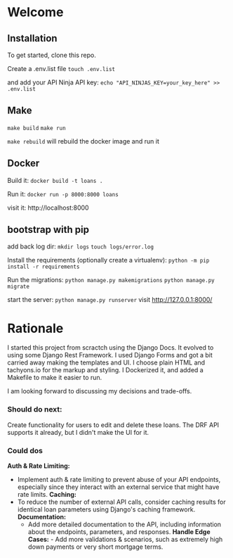 # Welcome

## Installation

To get started, clone this repo.

Create a .env.list file 
`touch .env.list`

and add your API Ninja API key:
`echo "API_NINJAS_KEY=your_key_here" >> .env.list`

## Make
`make build`
`make run`

`make rebuild` will rebuild the docker image and run it

## Docker
Build it:
`docker build -t loans .`

Run it:
`docker run -p 8000:8000 loans`

visit it: 
http://localhost:8000 

## bootstrap with pip
add back log dir:
`mkdir logs`
`touch logs/error.log`

Install the requirements (optionally create a virtualenv):
`python -m pip install -r requirements`

Run the migrations:
`python manage.py makemigrations`
`python manage.py migrate`

start the server:
`python manage.py runserver`
visit http://127.0.0.1:8000/

# Rationale

I started this project from scractch using the Django Docs.
It evolved to using some Django Rest Framework.
I used Django Forms and got a bit carried away making the templates and UI.
I choose plain HTML and tachyons.io for the markup and styling.
I Dockerized it, and added a Makefile to make it easier to run.

I am looking forward to discussing my decisions and trade-offs.

### Should do next:
Create functionality for users to edit and delete these loans. 
The DRF API supports it already, but I didn't make the UI for it.

### Could dos

**Auth & Rate Limiting:**
   - Implement auth & rate limiting to prevent abuse of your API endpoints, especially since they interact with an external service that might have rate limits.
**Caching:**
   - To reduce the number of external API calls, consider caching results for identical loan parameters using Django's caching framework.
**Documentation:**
     - Add more detailed documentation to the API, including information about the endpoints, parameters, and responses.
**Handle Edge Cases:**
    - Add more validations & scenarios, such as extremely high down payments or very short mortgage terms.